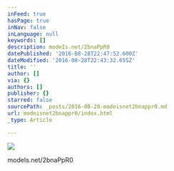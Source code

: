 ```yaml
---
inFeed: true
hasPage: true
inNav: false
inLanguage: null
keywords: []
description: modeIs.net/2bnaPpR0
datePublished: '2016-08-28T22:47:52.600Z'
dateModified: '2016-08-28T22:43:32.655Z'
title: ''
author: []
via: {}
authors: []
publisher: {}
starred: false
sourcePath: _posts/2016-08-28-modeisnet2bnappr0.md
url: modeisnet2bnappr0/index.html
_type: Article

---
```

![](https://the-grid-user-content.s3-us-west-2.amazonaws.com/fa5f78cb-d226-4c27-9048-b3e984c3c302.jpg)

modeIs.net/2bnaPpR0